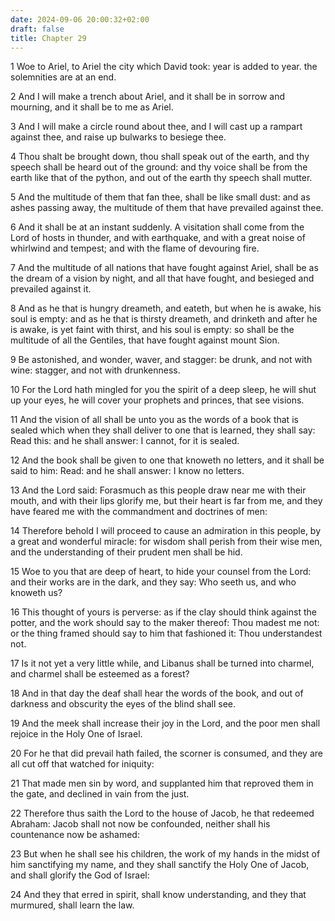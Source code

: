 ```yaml
---
date: 2024-09-06 20:00:32+02:00
draft: false
title: Chapter 29
---
```




1 Woe to Ariel, to Ariel the city which David took: year is added to year. the solemnities are at an end.

2 And I will make a trench about Ariel, and it shall be in sorrow and mourning, and it shall be to me as Ariel.

3 And I will make a circle round about thee, and I will cast up a rampart against thee, and raise up bulwarks to besiege thee.

4 Thou shalt be brought down, thou shall speak out of the earth, and thy speech shall be heard out of the ground: and thy voice shall be from the earth like that of the python, and out of the earth thy speech shall mutter.

5 And the multitude of them that fan thee, shall be like small dust: and as ashes passing away, the multitude of them that have prevailed against thee.

6 And it shall be at an instant suddenly. A visitation shall come from the Lord of hosts in thunder, and with earthquake, and with a great noise of whirlwind and tempest; and with the flame of devouring fire.

7 And the multitude of all nations that have fought against Ariel, shall be as the dream of a vision by night, and all that have fought, and besieged and prevailed against it.

8 And as he that is hungry dreameth, and eateth, but when he is awake, his soul is empty: and as he that is thirsty dreameth, and drinketh and after he is awake, is yet faint with thirst, and his soul is empty: so shall be the multitude of all the Gentiles, that have fought against mount Sion.

9 Be astonished, and wonder, waver, and stagger: be drunk, and not with wine: stagger, and not with drunkenness.

10 For the Lord hath mingled for you the spirit of a deep sleep, he will shut up your eyes, he will cover your prophets and princes, that see visions.

11 And the vision of all shall be unto you as the words of a book that is sealed which when they shall deliver to one that is learned, they shall say: Read this: and he shall answer: I cannot, for it is sealed.

12 And the book shall be given to one that knoweth no letters, and it shall be said to him: Read: and he shall answer: I know no letters.

13 And the Lord said: Forasmuch as this people draw near me with their mouth, and with their lips glorify me, but their heart is far from me, and they have feared me with the commandment and doctrines of men:

14 Therefore behold I will proceed to cause an admiration in this people, by a great and wonderful miracle: for wisdom shall perish from their wise men, and the understanding of their prudent men shall be hid.

15 Woe to you that are deep of heart, to hide your counsel from the Lord: and their works are in the dark, and they say: Who seeth us, and who knoweth us?

16 This thought of yours is perverse: as if the clay should think against the potter, and the work should say to the maker thereof: Thou madest me not: or the thing framed should say to him that fashioned it: Thou understandest not.

17 Is it not yet a very little while, and Libanus shall be turned into charmel, and charmel shall be esteemed as a forest?

18 And in that day the deaf shall hear the words of the book, and out of darkness and obscurity the eyes of the blind shall see.

19 And the meek shall increase their joy in the Lord, and the poor men shall rejoice in the Holy One of Israel.

20 For he that did prevail hath failed, the scorner is consumed, and they are all cut off that watched for iniquity:

21 That made men sin by word, and supplanted him that reproved them in the gate, and declined in vain from the just.

22 Therefore thus saith the Lord to the house of Jacob, he that redeemed Abraham: Jacob shall not now be confounded, neither shall his countenance now be ashamed:

23 But when he shall see his children, the work of my hands in the midst of him sanctifying my name, and they shall sanctify the Holy One of Jacob, and shall glorify the God of Israel:

24 And they that erred in spirit, shall know understanding, and they that murmured, shall learn the law.

